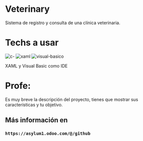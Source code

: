 # Veterinary
Sistema de registro y consulta de una clínica veterinaria.

# Techs a usar
![c-](https://user-images.githubusercontent.com/87225960/214643599-2122a35c-88fe-4cf2-8c41-d3a52b6fc099.png) ![xaml](https://user-images.githubusercontent.com/87225960/214643639-97f1a924-1f32-490e-ad09-39f1e40d32df.png) ![visual-basico](https://user-images.githubusercontent.com/87225960/214643681-1023fc0a-5f3b-4f21-8a03-dd985725132d.png)





XAML y Visual Basic como IDE

# Profe:
Es muy breve la descripción del proyecto, tienes que mostrar sus características y tu objetivo.

## Más información en
### `https://asylum1.odoo.com/@/github`
